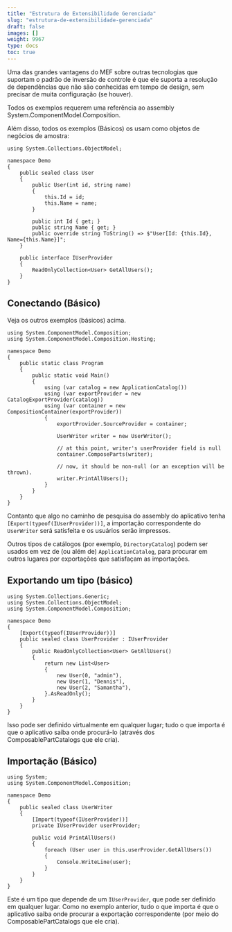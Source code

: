 ```yaml
---
title: "Estrutura de Extensibilidade Gerenciada"
slug: "estrutura-de-extensibilidade-gerenciada"
draft: false
images: []
weight: 9967
type: docs
toc: true
---
```


Uma das grandes vantagens do MEF sobre outras tecnologias que suportam o padrão de inversão de controle é que ele suporta a resolução de dependências que não são conhecidas em tempo de design, sem precisar de muita configuração (se houver).

Todos os exemplos requerem uma referência ao assembly System.ComponentModel.Composition.

Além disso, todos os exemplos (Básicos) os usam como objetos de negócios de amostra:

    using System.Collections.ObjectModel;

    namespace Demo
    {
        public sealed class User
        {
            public User(int id, string name)
            {
                this.Id = id;
                this.Name = name;
            }

            public int Id { get; }
            public string Name { get; }
            public override string ToString() => $"User[Id: {this.Id}, Name={this.Name}]";
        }

        public interface IUserProvider
        {
            ReadOnlyCollection<User> GetAllUsers();
        }
    }

## Conectando (Básico)
Veja os outros exemplos (básicos) acima.

    using System.ComponentModel.Composition;
    using System.ComponentModel.Composition.Hosting;

    namespace Demo
    {
        public static class Program
        {
            public static void Main()
            {
                using (var catalog = new ApplicationCatalog())
                using (var exportProvider = new CatalogExportProvider(catalog))
                using (var container = new CompositionContainer(exportProvider))
                {
                    exportProvider.SourceProvider = container;

                    UserWriter writer = new UserWriter();

                    // at this point, writer's userProvider field is null
                    container.ComposeParts(writer);

                    // now, it should be non-null (or an exception will be thrown).
                    writer.PrintAllUsers();
                }
            }
        }
    }

Contanto que algo no caminho de pesquisa do assembly do aplicativo tenha `[Export(typeof(IUserProvider))]`, a importação correspondente do `UserWriter` será satisfeita e os usuários serão impressos.

Outros tipos de catálogos (por exemplo, `DirectoryCatalog`) podem ser usados ​​em vez de (ou além de) `ApplicationCatalog`, para procurar em outros lugares por exportações que satisfaçam as importações.

## Exportando um tipo (básico)
    using System.Collections.Generic;
    using System.Collections.ObjectModel;
    using System.ComponentModel.Composition;

    namespace Demo
    {
        [Export(typeof(IUserProvider))]
        public sealed class UserProvider : IUserProvider
        {
            public ReadOnlyCollection<User> GetAllUsers()
            {
                return new List<User>
                {
                    new User(0, "admin"),
                    new User(1, "Dennis"),
                    new User(2, "Samantha"),
                }.AsReadOnly();
            }
        }
    }

Isso pode ser definido virtualmente em qualquer lugar; tudo o que importa é que o aplicativo saiba onde procurá-lo (através dos ComposablePartCatalogs que ele cria).

## Importação (Básico)

    using System;
    using System.ComponentModel.Composition;

    namespace Demo
    {
        public sealed class UserWriter
        {
            [Import(typeof(IUserProvider))]
            private IUserProvider userProvider;

            public void PrintAllUsers()
            {
                foreach (User user in this.userProvider.GetAllUsers())
                {
                    Console.WriteLine(user);
                }
            }
        }
    }

Este é um tipo que depende de um `IUserProvider`, que pode ser definido em qualquer lugar. Como no exemplo anterior, tudo o que importa é que o aplicativo saiba onde procurar a exportação correspondente (por meio do ComposablePartCatalogs que ele cria).

